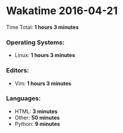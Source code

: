 # Wakatime 2016-04-21

Time Total: **1 hours 3 minutes**

### Operating Systems:
- Linux: **1 hours 3 minutes** 

### Editors:
- Vim: **1 hours 3 minutes** 

### Languages:
- HTML: **3 minutes** 
- Other: **50 minutes** 
- Python: **9 minutes** 

